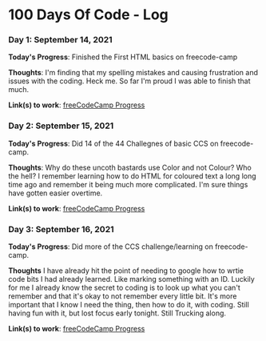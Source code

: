 # 100 Days Of Code - Log


### Day 1: September 14, 2021

**Today's Progress**: Finished the First HTML basics on freecode-camp

**Thoughts**: I'm finding that my spelling mistakes and causing frustration and issues with the coding. Heck me. So far I'm proud I was able to finish that much. 

**Link(s) to work**: [freeCodeCamp Progress](https://www.freecodecamp.org/fcc56a6600e-af2c-4e41-874d-b1032a27aa0e)


### Day 2: September 15, 2021
**Today's Progress**: Did 14 of the 44 Challegnes of basic CCS on freecode-camp.

**Thoughts**: Why do these uncoth bastards use Color and not Colour? Who the hell? I remember learning how to do HTML for coloured text a long long time ago and remember it being much more complicated. I'm sure things have gotten easier overtime. 

**Link(s) to work**: [freeCodeCamp Progress](https://www.freecodecamp.org/fcc56a6600e-af2c-4e41-874d-b1032a27aa0e)

### Day 3: September 16, 2021
**Today's Progress**: Did more of the CCS challenge/learning on freecode-camp.

**Thoughts** I have already hit the point of needing to google how to wrtie code bits I had already learned. Like marking something with an ID. Luckily for me I already know the secret to coding is to look up what you can't remember and that it's okay to not remember every little bit. It's more important that I know I need the thing, then how to do it, with coding. Still having fun with it, but lost focus early tonight. Still Trucking along.

**Link(s) to work**: [freeCodeCamp Progress](https://www.freecodecamp.org/fcc56a6600e-af2c-4e41-874d-b1032a27aa0e)
